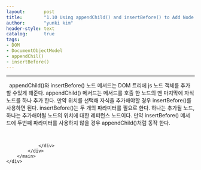 ```yaml
---
layout:       post
title:        "1.10 Using appendChild() and insertBefore() to Add Node Objects to the DOM"
author:       "yunki kim"
header-style: text
catalog:      true
tags: 
- DOM
- DocumentObjectModel
- appendChil()
- insertBefore()
---
```


<head></head>
<body id="tt-body-page" class="">
<div id="wrap" class="wrap-right">
    <div id="container">
        <main class="main ">
            <div class="area-main">
                <div class="area-view">
                    <div class="article-header"></div>
                    <hr>
                    <div class="article-view">
                        <div class="contents_style">
                            <p data-ke-size="size16">&nbsp; appendChild()와 insertBefore() 노드 메서드는 DOM 트리에 js 노드 객체를 추가할 수있게 해준다. appendChild() 메서드는 메서드를 호출 한 노드의 맨 마지막에 자식 노드를 하나 추가 한다. 만약 위치를 선택해 자식을 추가해야할 경우 insertBefore()를 사용하면 된다. insertBefore()는 두 개의 파라미터를 필요로 한다. 하나는 추가될 노드, 하나는 추가해야될 노드의 위치에 대한 레퍼런스 노드이다. 만약 insertBefore() 메서드에 두번째 파라미터를 사용하지 않을 경우 appendChild()처럼 동작 한다.&nbsp;</p>
                        </div>
                        <br>
                        <div class="tags"></div>
                    </div>
                    
                </div>
            </div>
        </main>
    </div>
</div>


</body>
